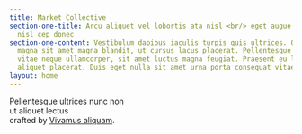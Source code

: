```yaml
---
title: Market Collective
section-one-title: Arcu aliquet vel lobortis ata nisl <br/> eget augue amet aliquet
  nisl cep donec
section-one-content: Vestibulum dapibus iaculis turpis quis ultrices. Quisque molestie
  magna sit amet magna blandit, ut cursus lacus placerat. Pellentesque lacinia ante
  vitae neque ullamcorper, sit amet luctus magna feugiat. Praesent eu leo non velit
  aliquet placerat. Duis eget nulla sit amet urna porta consequat vitae non justo.
layout: home
---
```


Pellentesque ultrices nunc non<br />ut aliquet lectus<br />crafted by <a href="#">Vivamus aliquam</a>.